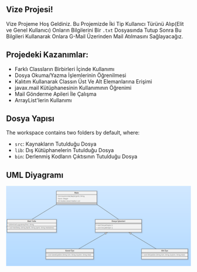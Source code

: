## Vize Projesi!

Vize Projeme Hoş Geldiniz.
Bu Projemizde İki Tip Kullanıcı Türünü Alıp(Elit ve Genel Kullanıcı) Onların Bilgilerini Bir `.txt` Dosyasında Tutup Sonra Bu Bilgileri Kullanarak Onlara G-Mail Üzerinden Mail Atılmasını Sağlayacağız.


## Projedeki Kazanımlar:
- Farklı Classların Birbirleri İçinde Kullanımı
- Dosya Okuma/Yazma İşlemlerinin Öğrenilmesi
- Kalıtım Kullanarak Classın Üst Ve Alt Elemanlarına Erişimi
- javax.mail Kütüphanesinin Kullanımının Öğrenimi
- Mail Gönderme Apileri İle Çalışma
- ArrayList'lerin Kullanımı
## Dosya Yapısı

The workspace contains two folders by default, where:

- `src`: Kaynakların Tutulduğu Dosya
- `lib`: Dış Kütüphanelerin Tutulduğu Dosya
- `bin`: Derlenmiş Kodların Çıktısının Tutulduğu Dosya


## UML Diyagramı

![img](https://github.com/AhmetOytun/Vize/blob/master/UML%20Diyagramı.png?raw=true)

